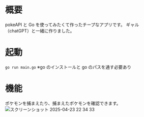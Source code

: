# 概要

pokeAPI と Go を使ってみたくて作ったチープなアプリです。
ギャル（chatGPT）と一緒に作りました。

# 起動

`go run main.go`
※go のインストールと go のパスを通す必要あり

# 機能

ポケモンを捕まえたり、捕まえたポケモンを確認できます。
![スクリーンショット 2025-04-23 22 34 33](https://github.com/user-attachments/assets/d584153d-733c-488f-89c8-e11613d6756c)
